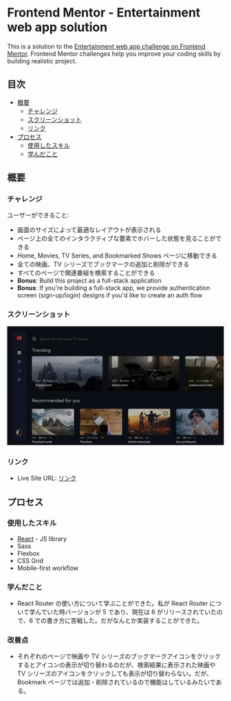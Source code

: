 # Frontend Mentor - Entertainment web app solution

This is a solution to the [Entertainment web app challenge on Frontend Mentor](https://www.frontendmentor.io/challenges/entertainment-web-app-J-UhgAW1X). Frontend Mentor challenges help you improve your coding skills by building realistic project.

## 目次

- [概要](#概要)
  - [チャレンジ](#チャレンジ)
  - [スクリーンショット](#スクリーンショット)
  - [リンク](#リンク)
- [プロセス](#プロセス)
  - [使用したスキル](#使用したスキル)
  - [学んだこと](#学んだこと)

## 概要

### チャレンジ

ユーザーができること:

- 画面のサイズによって最適なレイアウトが表示される
- ページ上の全てのインタラクティブな要素でホバーした状態を見ることができる
- Home, Movies, TV Series, and Bookmarked Shows ページに移動できる
- 全ての映画、TV シリーズでブックマークの追加と削除ができる
- すべてのページで関連番組を検索することができる
- **Bonus**: Build this project as a full-stack application
- **Bonus**: If you're building a full-stack app, we provide authentication screen (sign-up/login) designs if you'd like to create an auth flow

### スクリーンショット

![](./screenshot.png)

### リンク

- Live Site URL: [リンク](https://entertaiment-web-app.netlify.app/)

## プロセス

### 使用したスキル

- [React](https://reactjs.org/) - JS library
- Sass
- Flexbox
- CSS Grid
- Mobile-first workflow

### 学んだこと

- React Router の使い方について学ぶことができた。私が React Router について学んでいた時バージョンが 5 であり、現在は 6 がリリースされていたので、6 での書き方に苦戦した。だがなんとか実装することができた。

### 改善点

- それぞれのページで映画や TV シリーズのブックマークアイコンをクリックするとアイコンの表示が切り替わるのだが、検索結果に表示された映画や TV シリーズのアイコンをクリックしても表示が切り替わらない。だが、Bookmark ページでは追加・削除されているので機能はしているみたいである。
